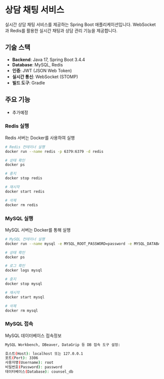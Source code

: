 # 상담 채팅 서비스

실시간 상담 채팅 서비스를 제공하는 Spring Boot 애플리케이션입니다.
WebSocket과 Redis를 활용한 실시간 채팅과 상담 관리 기능을 제공합니다.

## 기술 스택

- **Backend**: Java 17, Spring Boot 3.4.4
- **Database**: MySQL, Redis
- **인증**: JWT (JSON Web Token)
- **실시간 통신**: WebSocket (STOMP)
- **빌드 도구**: Gradle

## 주요 기능

- 추가예정

### Redis 실행

Redis 서버는 Docker를 사용하여 실행

```bash
# Redis 컨테이너 실행
docker run --name redis -p 6379:6379 -d redis

# 상태 확인
docker ps

# 중지
docker stop redis

# 재시작
docker start redis

# 삭제
docker rm redis
```

### MySQL 실행

MySQL 서버는 Docker를 통해 실행

```bash
# MySQL 컨테이너 실행
docker run --name mysql -e MYSQL_ROOT_PASSWORD=password -e MYSQL_DATABASE=counsel_db -p 3306:3306 -d mysql:8.0

# 상태 확인
docker ps

# 로그 확인
docker logs mysql

# 중지
docker stop mysql

# 재시작
docker start mysql

# 삭제
docker rm mysql
```

### MySQL 접속

MySQL 데이터베이스 접속정보

```bash
MySQL Workbench, DBeaver, DataGrip 등 DB 접속 도구 설정:

호스트(Host): localhost 또는 127.0.0.1
포트(Port): 3306
사용자명(Username): root
비밀번호(Password): password 
데이터베이스(Database): counsel_db
```